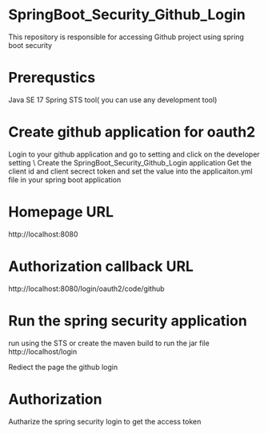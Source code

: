 # SpringBoot_Security_Github_Login
This repository is responsible for accessing Github project using spring boot security

# Prerequstics
Java SE 17 Spring STS tool( you can use any development tool)

# Create github application for oauth2
Login to your github application
and go to setting and click on the developer setting \ 
Create the SpringBoot_Security_Github_Login application
Get the client id and client secrect token and set the value into the applicaiton.yml file in your spring boot application

# Homepage URL
http://localhost:8080

# Authorization callback URL
http://localhost:8080/login/oauth2/code/github

# Run the spring security application
run using the STS or create the maven build to run the jar file
http://localhost/login

Rediect the page the github login

# Authorization
Autharize the spring security login to get the access token
